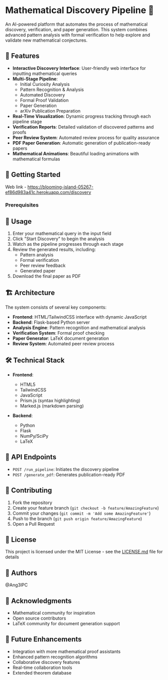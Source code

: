 # Mathematical Discovery Pipeline 🧮

An AI-powered platform that automates the process of mathematical discovery, verification, and paper generation. This system combines advanced pattern analysis with formal verification to help explore and validate new mathematical conjectures.

## 🌟 Features

- **Interactive Discovery Interface**: User-friendly web interface for inputting mathematical queries
- **Multi-Stage Pipeline**:
  - Initial Curiosity Analysis
  - Pattern Recognition & Analysis
  - Automated Discovery
  - Formal Proof Validation
  - Paper Generation
  - arXiv Publication Preparation
- **Real-Time Visualization**: Dynamic progress tracking through each pipeline stage
- **Verification Reports**: Detailed validation of discovered patterns and proofs
- **Peer Review System**: Automated review process for quality assurance
- **PDF Paper Generation**: Automatic generation of publication-ready papers
- **Mathematical Animations**: Beautiful loading animations with mathematical formulas

## 🚀 Getting Started

Web link - https://blooming-island-05267-ef86d983a41c.herokuapp.com/discovery

### Prerequisites 


## 🔧 Usage

1. Enter your mathematical query in the input field
2. Click "Start Discovery" to begin the analysis
3. Watch as the pipeline progresses through each stage
4. Review the generated results, including:
   - Pattern analysis
   - Formal verification
   - Peer review feedback
   - Generated paper
5. Download the final paper as PDF

## 🏗️ Architecture

The system consists of several key components:

- **Frontend**: HTML/TailwindCSS interface with dynamic JavaScript
- **Backend**: Flask-based Python server
- **Analysis Engine**: Pattern recognition and mathematical analysis
- **Verification System**: Formal proof checking
- **Paper Generator**: LaTeX document generation
- **Review System**: Automated peer review process

## 🛠️ Technical Stack

- **Frontend**:
  - HTML5
  - TailwindCSS
  - JavaScript
  - Prism.js (syntax highlighting)
  - Marked.js (markdown parsing)
  
- **Backend**:
  - Python
  - Flask
  - NumPy/SciPy
  - LaTeX

## 📝 API Endpoints

- `POST /run_pipeline`: Initiates the discovery pipeline
- `POST /generate_pdf`: Generates publication-ready PDF

## 🤝 Contributing

1. Fork the repository
2. Create your feature branch (`git checkout -b feature/AmazingFeature`)
3. Commit your changes (`git commit -m 'Add some AmazingFeature'`)
4. Push to the branch (`git push origin feature/AmazingFeature`)
5. Open a Pull Request

## 📜 License

This project is licensed under the MIT License - see the [LICENSE.md](LICENSE.md) file for details

## 👥 Authors
@Ang3lPC

## 🙏 Acknowledgments

- Mathematical community for inspiration
- Open source contributors
- LaTeX community for document generation support



## 🔮 Future Enhancements

- Integration with more mathematical proof assistants
- Enhanced pattern recognition algorithms
- Collaborative discovery features
- Real-time collaboration tools
- Extended theorem database
